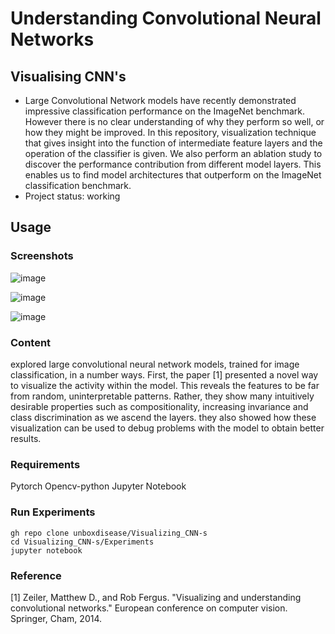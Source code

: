 # Understanding Convolutional Neural Networks

## Visualising CNN's

* Large Convolutional Network models have recently demonstrated impressive classification performance on the ImageNet benchmark. However there is no clear understanding of why they perform so well, or how they might be improved. In this repository, visualization technique that gives insight into the function of intermediate feature layers and the operation of the classifier is given. We also perform an ablation study to discover the performance contribution from different model layers. This enables us to find model architectures that outperform on the ImageNet classification benchmark.
* Project status: working


## Usage

### Screenshots
![image](https://user-images.githubusercontent.com/56218470/175812091-df973a3a-e82c-473b-9ec4-a800bfc4bf5d.png)  

![image](https://user-images.githubusercontent.com/56218470/175812223-a0d02ecf-170d-4981-9fe7-d3329bd0b33a.png)


![image](https://user-images.githubusercontent.com/56218470/175812185-08f9e51e-9cc0-4852-b15c-ee3b87a30f02.png)



### Content

explored large convolutional neural network models, trained for image classification, in a number ways.
First, the paper [1] presented a novel way to visualize the activity within the model. This reveals the features to be far from random, uninterpretable patterns. Rather, they show many intuitively desirable properties such as compositionality, increasing invariance and class discrimination as we ascend the layers. they also showed how these visualization can be used to debug problems with the model to obtain better results.

### Requirements

Pytorch
Opencv-python
Jupyter Notebook



### Run Experiments

    gh repo clone unboxdisease/Visualizing_CNN-s
    cd Visualizing_CNN-s/Experiments
    jupyter notebook

### Reference
[1] Zeiler, Matthew D., and Rob Fergus. "Visualizing and understanding convolutional networks." European conference on computer vision. Springer, Cham, 2014.
